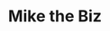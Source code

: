 ---
title: "Mike the Biz"
url: /castell-newydd-emlyn-newcastle-emlyn/mike-the-biz/
shop: Kleidung
---